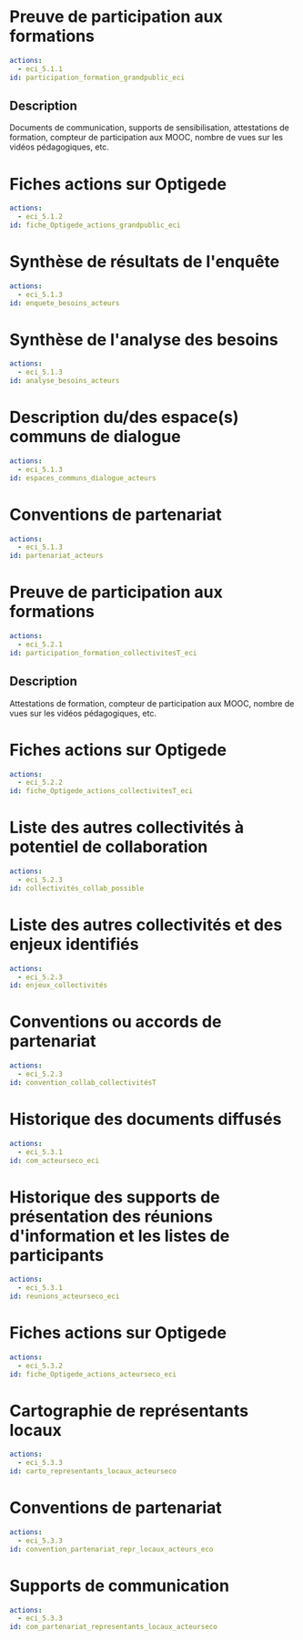 # Preuve de participation aux formations 
```yaml
actions: 
  - eci_5.1.1
id: participation_formation_grandpublic_eci
```
## Description
Documents de communication, supports de sensibilisation, attestations de formation, compteur de participation aux MOOC, nombre de vues sur les vidéos pédagogiques, etc.

# Fiches actions sur Optigede
```yaml
actions: 
  - eci_5.1.2
id: fiche_Optigede_actions_grandpublic_eci
```

# Synthèse de résultats de l'enquête
```yaml
actions: 
  - eci_5.1.3
id: enquete_besoins_acteurs
```

# Synthèse de l'analyse des besoins
```yaml
actions: 
  - eci_5.1.3
id: analyse_besoins_acteurs
```

# Description du/des espace(s) communs de dialogue
```yaml
actions: 
  - eci_5.1.3
id: espaces_communs_dialogue_acteurs
```

# Conventions de partenariat
```yaml
actions: 
  - eci_5.1.3
id: partenariat_acteurs
```

# Preuve de participation aux formations 
```yaml
actions: 
  - eci_5.2.1
id: participation_formation_collectivitesT_eci
```
## Description
Attestations de formation, compteur de participation aux MOOC, nombre de vues sur les vidéos pédagogiques, etc.

# Fiches actions sur Optigede
```yaml
actions: 
  - eci_5.2.2
id: fiche_Optigede_actions_collectivitesT_eci
```

# Liste des autres collectivités à potentiel de collaboration
```yaml
actions: 
  - eci_5.2.3
id: collectivités_collab_possible
```

# Liste des autres collectivités et des enjeux identifiés
```yaml
actions: 
  - eci_5.2.3
id: enjeux_collectivités
```

# Conventions ou accords de partenariat
```yaml
actions: 
  - eci_5.2.3
id: convention_collab_collectivitésT
```

# Historique des documents diffusés
```yaml
actions: 
  - eci_5.3.1
id: com_acteurseco_eci
```

# Historique des supports de présentation des réunions d'information et les listes de participants
```yaml
actions: 
  - eci_5.3.1
id: reunions_acteurseco_eci
```

# Fiches actions sur Optigede
```yaml
actions: 
  - eci_5.3.2
id: fiche_Optigede_actions_acteurseco_eci
```

# Cartographie de représentants locaux
```yaml
actions: 
  - eci_5.3.3
id: carto_representants_locaux_acteurseco
```

# Conventions de partenariat
```yaml
actions: 
  - eci_5.3.3
id: convention_partenariat_repr_locaux_acteurs_eco
```

# Supports de communication
```yaml
actions: 
  - eci_5.3.3
id: com_partenariat_representants_locaux_acteurseco
```
